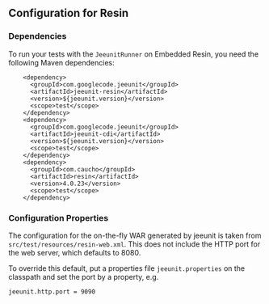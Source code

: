 ## Configuration for Resin ##

### Dependencies ###
To run your tests with the `JeeunitRunner` on Embedded Resin, you need the following Maven dependencies:

```
    <dependency>
      <groupId>com.googlecode.jeeunit</groupId>
      <artifactId>jeeunit-resin</artifactId>
      <version>${jeeunit.version}</version>
      <scope>test</scope>
    </dependency>
    <dependency>
      <groupId>com.googlecode.jeeunit</groupId>
      <artifactId>jeeunit-cdi</artifactId>
      <version>${jeeunit.version}</version>
      <scope>test</scope>
    </dependency>
    <dependency>
      <groupId>com.caucho</groupId>
      <artifactId>resin</artifactId>
      <version>4.0.23</version>
      <scope>test</scope>
    </dependency>
```


### Configuration Properties ###

The configuration for the on-the-fly WAR generated by jeeunit is taken from `src/test/resources/resin-web.xml`. This does not include the HTTP port for the web server, which defaults to 8080.

To override this default, put a properties file `jeeunit.properties` on the classpath and set the port by a property, e.g.

```
jeeunit.http.port = 9090
```
